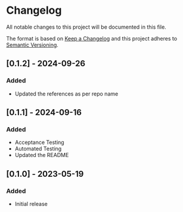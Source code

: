 # Changelog
All notable changes to this project will be documented in this file.

The format is based on [Keep a Changelog](http://keepachangelog.com/en/1.0.0/)
and this project adheres to [Semantic Versioning](http://semver.org/spec/v2.0.0.html).

## [0.1.2] - 2024-09-26

### Added
- Updated the references as per repo name

## [0.1.1] - 2024-09-16

### Added
- Acceptance Testing
- Automated Testing
- Updated the README

## [0.1.0] - 2023-05-19

### Added
- Initial release
